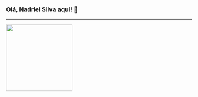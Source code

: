### Olá, Nadriel Silva aqui! 👋
---
<div>
  <img height="180em" src="https://github-readme-stats.vercel.app/api?username=nadrielsilva&show_icons=true&theme=dark&include_all_commits=true&count_private=true"/>
</div>

